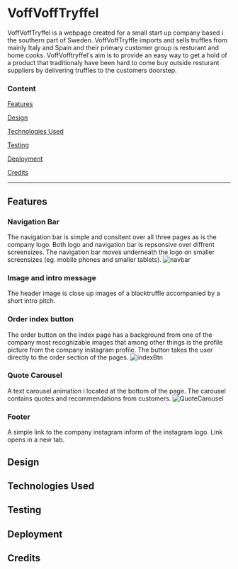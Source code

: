 # VoffVoffTryffel
VoffVoffTryffel is a webpage created for a small start up company based i the southern part of Sweden. VoffVoffTryffle imports and sells truffles from mainly Italy and Spain and their primary customer group is resturant and home cooks. VoffVofftryffel's aim is to provide an easy way to get a hold of a product that traditionaly have been hard to come buy outside resturant suppliers by delivering truffles to the customers doorstep.


### Content
[Features](#section-1)

[Design](#section-2)

[Technologies Used](#section-3)

[Testing](#section-4)

[Deployment](#section-5)

[Credits](#section-6)


------

## <a name="section-1"></a> Features

### Navigation Bar
The navigation bar is simple and consitent over all three pages as is the company logo. Both logo and navigation bar is repsonsive over diffrent screensizes. 
The navigation bar moves underneath the logo on smaller screensizes (eg. mobile phones and smaller tablets).
![navbar](https://user-images.githubusercontent.com/93250649/162627973-888a61ed-5cc7-49a4-b01c-2bd281c00cdf.JPG)

### Image and intro message
The header image is  close up images of a blacktruffle accompanied by a short intro pitch.

### Order index button
The order button on the index page has a background from one of the company most recognizable images that among other things is the profile picture from the company instagram profile. The button takes the user directly to the order section of the pages. 
![indexBtn](https://user-images.githubusercontent.com/93250649/162628148-09c74b53-8a4e-4bb0-ab7d-e6d9c4a95ed2.JPG)

### Quote Carousel
A text carousel animation i located at the bottom of the page. The carousel contains quotes and recommendations from customers.
![QuoteCarousel](https://user-images.githubusercontent.com/93250649/162628224-8e0cb5a5-1faf-411d-9d0a-14f46210e719.JPG)

### Footer
A simple link to the company instagram inform of the instagram logo. Link opens in a new tab.

## <a name="section-2"></a> Design

## <a name="section-3"></a> Technologies Used

## <a name="section-4"></a> Testing

## <a name="section-5"></a> Deployment

## <a name="section-6"></a> Credits
